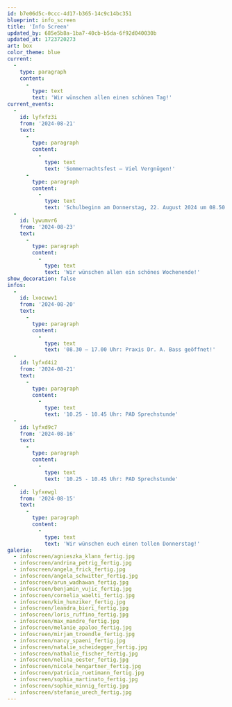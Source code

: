 ```yaml
---
id: b7e06d5c-0ccc-4d17-b365-14c9c14bc351
blueprint: info_screen
title: 'Info Screen'
updated_by: 685e5b8a-1ba7-40cb-b5da-6f92d040030b
updated_at: 1723720273
art: box
color_theme: blue
current:
  -
    type: paragraph
    content:
      -
        type: text
        text: 'Wir wünschen allen einen schönen Tag!'
current_events:
  -
    id: lyfxfz3i
    from: '2024-08-21'
    text:
      -
        type: paragraph
        content:
          -
            type: text
            text: 'Sommernachtsfest – Viel Vergnügen!'
      -
        type: paragraph
        content:
          -
            type: text
            text: 'Schulbeginn am Donnerstag, 22. August 2024 um 08.50 Uhr'
  -
    id: lywumvr6
    from: '2024-08-23'
    text:
      -
        type: paragraph
        content:
          -
            type: text
            text: 'Wir wünschen allen ein schönes Wochenende!'
show_decoration: false
infos:
  -
    id: lxocuwv1
    from: '2024-08-20'
    text:
      -
        type: paragraph
        content:
          -
            type: text
            text: '08.30 – 17.00 Uhr: Praxis Dr. A. Bass geöffnet!'
  -
    id: lyfxd4i2
    from: '2024-08-21'
    text:
      -
        type: paragraph
        content:
          -
            type: text
            text: '10.25 - 10.45 Uhr: PAD Sprechstunde'
  -
    id: lyfxd9c7
    from: '2024-08-16'
    text:
      -
        type: paragraph
        content:
          -
            type: text
            text: '10.25 - 10.45 Uhr: PAD Sprechstunde'
  -
    id: lyfxewgl
    from: '2024-08-15'
    text:
      -
        type: paragraph
        content:
          -
            type: text
            text: 'Wir wünschen euch einen tollen Donnerstag!'
galerie:
  - infoscreen/agnieszka_klann_fertig.jpg
  - infoscreen/andrina_petrig_fertig.jpg
  - infoscreen/angela_frick_fertig.jpg
  - infoscreen/angela_schwitter_fertig.jpg
  - infoscreen/arun_wadhawan_fertig.jpg
  - infoscreen/benjamin_vujic_fertig.jpg
  - infoscreen/cornelia_waelti_fertig.jpg
  - infoscreen/kim_hunziker_fertig.jpg
  - infoscreen/leandra_bieri_fertig.jpg
  - infoscreen/loris_ruffino_fertig.jpg
  - infoscreen/max_mandre_fertig.jpg
  - infoscreen/melanie_apaloo_fertig.jpg
  - infoscreen/mirjam_troendle_fertig.jpg
  - infoscreen/nancy_spaeni_fertig.jpg
  - infoscreen/natalie_scheidegger_fertig.jpg
  - infoscreen/nathalie_fischer_fertig.jpg
  - infoscreen/nelina_oester_fertig.jpg
  - infoscreen/nicole_hengartner_fertig.jpg
  - infoscreen/patricia_ruetimann_fertig.jpg
  - infoscreen/sophia_martinato_fertig.jpg
  - infoscreen/sophie_minnig_fertig.jpg
  - infoscreen/stefanie_urech_fertig.jpg
---
```

